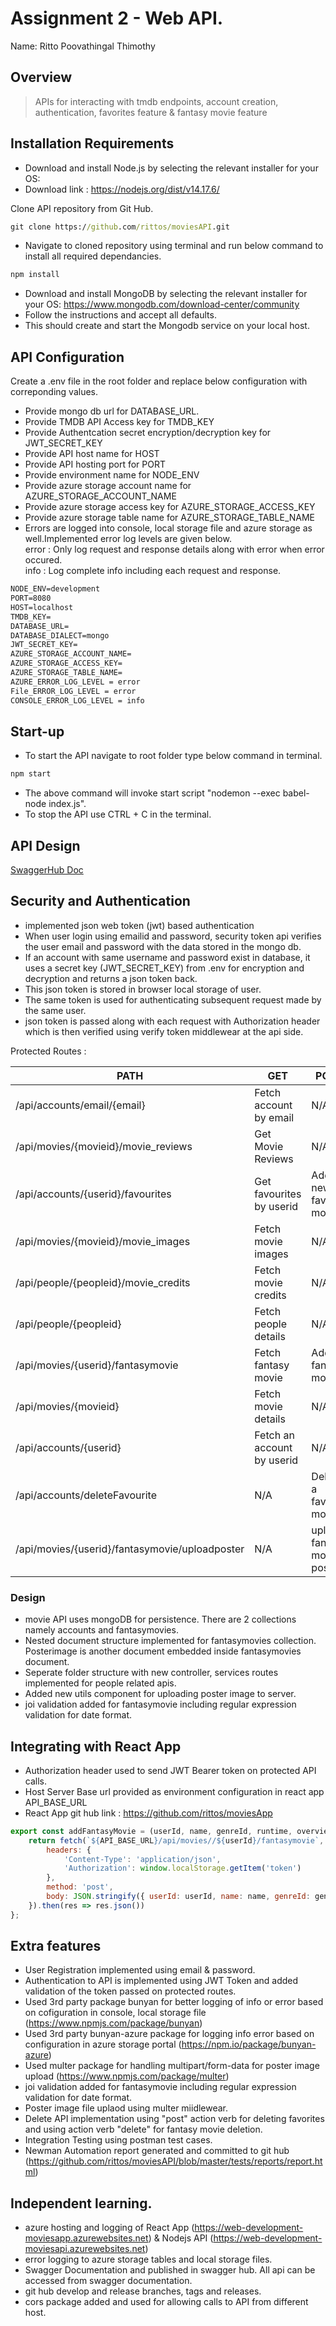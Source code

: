 # Assignment 2 - Web API.

Name: Ritto Poovathingal Thimothy

## Overview

> APIs for interacting with tmdb endpoints, account creation, authentication, favorites feature & fantasy movie feature

## Installation Requirements

- Download and install Node.js by selecting the relevant installer for your OS:
- Download link : https://nodejs.org/dist/v14.17.6/

Clone API repository from Git Hub.
```bat
git clone https://github.com/rittos/moviesAPI.git
```

- Navigate to cloned repository using terminal and run below command to install all required dependancies.
```bat
npm install
```

- Download and install MongoDB by selecting the relevant installer for your OS: https://www.mongodb.com/download-center/community
- Follow the instructions and accept all defaults.
- This should create and start the Mongodb service on your local host.

## API Configuration

Create a .env file in the root folder and replace below configuration with correponding values.

- Provide mongo db url for DATABASE_URL.
- Provide TMDB API Access key for TMDB_KEY
- Provide Authentcation secret encryption/decryption key for JWT_SECRET_KEY
- Provide API host name for HOST
- Provide API hosting port for PORT
- Provide environment name for NODE_ENV
- Provide azure storage account name for AZURE_STORAGE_ACCOUNT_NAME
- Provide azure storage access key for AZURE_STORAGE_ACCESS_KEY
- Provide azure storage table name for AZURE_STORAGE_TABLE_NAME
- Errors are logged into console, local storage file and azure storage as well.Implemented error log levels are given below.  
error : Only log request and response details along with error when error occured.  
info  : Log complete info including each request and response.  

```bat
NODE_ENV=development
PORT=8080
HOST=localhost
TMDB_KEY=
DATABASE_URL=
DATABASE_DIALECT=mongo
JWT_SECRET_KEY=
AZURE_STORAGE_ACCOUNT_NAME=
AZURE_STORAGE_ACCESS_KEY=
AZURE_STORAGE_TABLE_NAME=
AZURE_ERROR_LOG_LEVEL = error
File_ERROR_LOG_LEVEL = error
CONSOLE_ERROR_LOG_LEVEL = info
```

## Start-up

- To start the API navigate to root folder type below command in terminal.

```bat
npm start
```
- The above command will invoke start script "nodemon --exec babel-node index.js".
- To stop the API use CTRL + C in the terminal.

## API Design

[SwaggerHub Doc](https://app.swaggerhub.com/apis-docs/rittos/movies-api/1.0.0)

## Security and Authentication

- implemented json web token (jwt) based authentication 
- When user login using emailid and password, security token api verifies the user email and password with the data stored in the mongo db.
- If an account with same username and password exist in database, it uses a secret key (JWT_SECRET_KEY) from .env for encryption and decryption and returns a json token back.
- This json token is stored in browser local storage of user.
- The same token is used for authenticating subsequent request made by the same user.
- json token is passed along with each request with Authorization header which is then verified using verify token middlewear at the api side.

Protected Routes :

| PATH                                           | GET                       | POST                          | PUT                      | DELETE                 |
| -----------------------------------------------| ------------------------- | ----------------------------- | ------------------------ | ---------------------- |
| /api/accounts/email/{email}                    | Fetch account by email    | N/A                           | N/A                      | N/A                    |
| /api/movies/{movieid}/movie_reviews            | Get Movie Reviews         | N/A                           | N/A                      | N/A                    |
| /api/accounts/{userid}/favourites              | Get favourites by userid  | Add new favorite movie        | N/A                      | N/A                    |
| /api/movies/{movieid}/movie_images             | Fetch movie images        | N/A                           | N/A                      | N/A                    |
| /api/people/{peopleid}/movie_credits           | Fetch movie credits       | N/A                           | N/A                      | N/A                    |
| /api/people/{peopleid}                         | Fetch people details      | N/A                           | N/A                      | N/A                    |
| /api/movies/{userid}/fantasymovie              | Fetch fantasy movie       | Add a fantasy movie           | Update fantasy movie     | Delete fantasy movie   |
| /api/movies/{movieid}                          | Fetch movie details       | N/A                           | N/A                      | N/A                    |
| /api/accounts/{userid}                         | Fetch an account by userid| N/A                           | N/A                      | N/A                    |
| /api/accounts/deleteFavourite                  | N/A                       | Delete a favorite movie       | N/A                      | N/A                    |
| /api/movies/{userid}/fantasymovie/uploadposter | N/A                       | upload fantasy movie poster   | N/A                      | N/A                    |


### Design

- movie API uses mongoDB for persistence. There are 2 collections namely accounts and fantasymovies.
- Nested document structure implemented for fantasymovies collection. Posterimage is another document embedded inside fantasymovies document.
- Seperate folder structure with new controller, services routes implemented for people related apis.
- Added new utils component for uploading poster image to server.
- joi validation added for fantasymovie including regular expression validation for date format.

## Integrating with React App

- Authorization header used to send JWT Bearer token on protected API calls.
- Host Server Base url provided as environment configuration in react app API_BASE_URL
- React App git hub link : https://github.com/rittos/moviesApp

~~~Javascript
export const addFantasyMovie = (userId, name, genreId, runtime, overview, releaseDt, actorIds) => {
    return fetch(`${API_BASE_URL}/api/movies//${userId}/fantasymovie`, {
        headers: {
            'Content-Type': 'application/json',
            'Authorization': window.localStorage.getItem('token')
        },
        method: 'post',
        body: JSON.stringify({ userId: userId, name: name, genreId: genreId, runtime: runtime, overview: overview, releaseDt: releaseDt,actorIds: actorIds })
    }).then(res => res.json())
};

~~~

## Extra features

- User Registration implemented using email & password.
- Authentication to API is implemented using JWT Token and added validation of the token passed on protected routes.
- Used 3rd party package bunyan for better logging of info or error based on cofiguration in console, local storage file (https://www.npmjs.com/package/bunyan)
- Used 3rd party bunyan-azure package for logging info error based on configuration in azure storage portal (https://npm.io/package/bunyan-azure)
- Used multer package for handling multipart/form-data for poster image upload (https://www.npmjs.com/package/multer)
- joi validation added for fantasymovie including regular expression validation for date format.
- Poster image file uplaod using multer miidlewear.
- Delete API implementation using "post" action verb for deleting favorites and using action verb "delete" for fantasy movie deletion.
- Integration Testing using postman test cases.
- Newman Automation report generated and committed to git hub (https://github.com/rittos/moviesAPI/blob/master/tests/reports/report.html)

## Independent learning.

- azure hosting and logging of React App (https://web-development-moviesapp.azurewebsites.net) & Nodejs API (https://web-development-moviesapi.azurewebsites.net)
- error logging to azure storage tables and local storage files.
- Swagger Documentation and published in swagger hub. All api can be accessed from swagger documentation.
- git hub develop and release branches, tags and releases.
- cors package added and used for allowing calls to API from different host.

 

